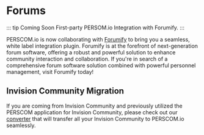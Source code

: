 # Forums

<!-- prettier-ignore -->
::: tip 
Coming Soon First-party PERSOM.io Integration with Forumify. 
:::

PERSCOM.io is now collaborating with [Forumify](https://forumify.net) to bring you a seamless, white label integration plugin. Forumify is
at the forefront of next-generation forum software, offering a robust and powerful solution to enhance community interaction and
collaboration. If you're in search of a comprehensive forum software solution combined with powerful personnel management, visit Forumify
today!

## Invision Community Migration

If you are coming from Invision Community and previously utilized the PERSCOM application for Invision Community, please check out our
[converter](/external-integration/converters/invision-community) that will transfer all your Invision Community to PERSCOM.io seamlessly.
